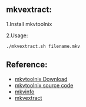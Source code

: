 ## mkvextract:
1.Install mkvtoolnix

2.Usage:

```bash
./mkvextract.sh filename.mkv
```

## Reference:
- [mkvtoolnix Download](https://mkvtoolnix.download/downloads.html)
- [mkvtoolnix source code](https://github.com/mbunkus/mkvtoolnix)
- [mkvinfo](https://mkvtoolnix.download/doc/mkvinfo.html)
- [mkvextract](https://mkvtoolnix.download/doc/mkvextract.html)

